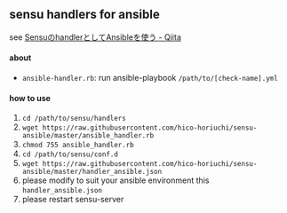 ## sensu handlers for ansible

see [SensuのhandlerとしてAnsibleを使う - Qiita](http://qiita.com/hiconyan/items/f8a7ab8854bac1e51114)

#### about

 - `ansible-handler.rb`: run ansible-playbook `/path/to/[check-name].yml`

#### how to use

 1. `cd /path/to/sensu/handlers`
 2. `wget https://raw.githubusercontent.com/hico-horiuchi/sensu-ansible/master/ansible_handler.rb`
 3. `chmod 755 ansible_handler.rb`
 4. `cd /path/to/sensu/conf.d`
 5. `wget https://raw.githubusercontent.com/hico-horiuchi/sensu-ansible/master/handler_ansible.json`
 6. please modify to suit your ansible environment this `handler_ansible.json`
 7. please restart sensu-server
